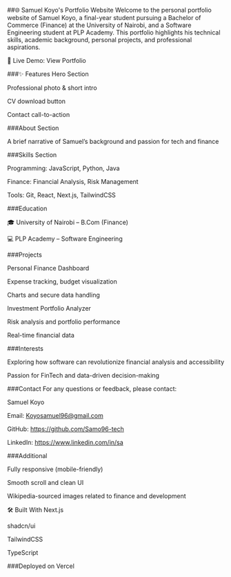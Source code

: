 ##🌐 Samuel Koyo's Portfolio Website
Welcome to the personal portfolio website of Samuel Koyo, a final-year student pursuing a Bachelor of Commerce (Finance) at the University of Nairobi, and a Software Engineering student at PLP Academy. This portfolio highlights his technical skills, academic background, personal projects, and professional aspirations.

🚀 Live Demo: View Portfolio

###✨ Features
Hero Section

Professional photo & short intro

CV download button

Contact call-to-action

###About Section

A brief narrative of Samuel’s background and passion for tech and finance

###Skills Section

Programming: JavaScript, Python, Java

Finance: Financial Analysis, Risk Management

Tools: Git, React, Next.js, TailwindCSS

###Education

🎓 University of Nairobi – B.Com (Finance)

💻 PLP Academy – Software Engineering

###Projects

Personal Finance Dashboard

Expense tracking, budget visualization

Charts and secure data handling

Investment Portfolio Analyzer

Risk analysis and portfolio performance

Real-time financial data

###Interests

Exploring how software can revolutionize financial analysis and accessibility

Passion for FinTech and data-driven decision-making

###Contact
For any questions or feedback, please contact:

Samuel Koyo

Email: Koyosamuel96@gmail.com

GitHub: https://github.com/Samo96-tech

LinkedIn: https://www.linkedin.com/in/sa

###Additional

Fully responsive (mobile-friendly)

Smooth scroll and clean UI

Wikipedia-sourced images related to finance and development

🛠️ Built With
Next.js

shadcn/ui

TailwindCSS

TypeScript

###Deployed on Vercel








